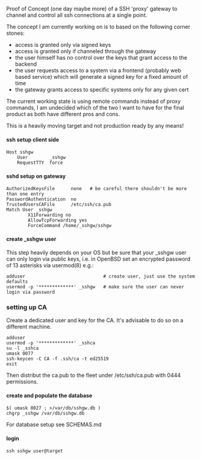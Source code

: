 Proof of Concept (one day maybe more) of a SSH 'proxy' gateway to
channel and control all ssh connections at a single point.

The concept I am currently working on is to based on the following corner stones:

  *  access is granted only via signed keys
  *  access is granted only if channeled through the gateway
  *  the user himself has no control over the keys that grant access to the backend
  *  the user requests access to a system via a frontend (probably web based service) which will generate a signed key for a fixed amount of time
  *  the gateway grants access to specific systems only for any given cert

The current working state is using remote commands instead of proxy commands, I am undecided which of the two I want to have for the final product as both have different pros and cons.

This is a heavily moving target and not production ready by any means!

#### ssh setup client side
    Host sshgw
    	User        _sshgw
        RequestTTY  force

#### sshd setup on gateway
    AuthorizedKeysFile      none   # be careful there shouldn't be more than one entry
    PasswordAuthentication  no
    TrustedUsersCAFile      /etc/ssh/ca.pub
    Match User _sshgw
            X11Forwarding no
            AllowTcpForwarding yes
            ForceCommand /home/_sshgw/sshgw

#### create _sshgw user
This step heavily depends on your OS but be sure that your _sshgw user
can only login via public keys, i.e. in OpenBSD set an encrypted password
of 13 asterisks via  usermod(8) e.g.:

    adduser                             # create user, just use the system defaults
    usermod -p '*************' _sshgw   # make sure the user can never login via password

### setting up CA
Create a dedicated user and key for the CA. It's advisable to do so on a different machine.

    adduser
    usermod -p '*************' _sshca
    su -l _sshca
    umask 0077
    ssh-keycen -C CA -f .ssh/ca -t ed25519
    exit

Then distribut the ca.pub to the fleet under /etc/ssh/ca.pub with 0444 permissions.

#### create and populate the database

    $( umask 0027 ; >/var/db/sshgw.db )
    chgrp _sshgw /var/db/sshgw.db

For database setup see SCHEMAS.md

#### login

    ssh sshgw user@target
